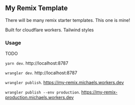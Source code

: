 ## My Remix Template

There will be many remix starter templates. This one is mine!

Built for cloudflare workers. Tailwind styles

### Usage

TODO

`yarn dev`. http://localhost:8787

`wrangler dev`. http://localhost:8787

`wrangler publish`. https://my-remix.michaels.workers.dev

`wrangler publish --env production`. https://my-remix-production.michaels.workers.dev